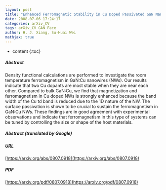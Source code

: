 ```yaml
---
layout: post
title: "Enhanced Ferromagnetic Stability in Cu Doped Passivated GaN Nanowires"
date: 2008-07-06 17:24:17
categories: arXiv_CV
tags: arXiv_CV GAN Face
author: H. J. Xiang, Su-Huai Wei
mathjax: true
---
```


* content
{:toc}

##### Abstract
Density functional calculations are performed to investigate the room temperature ferromagnetism in GaN:Cu nanowires (NWs). Our results indicate that two Cu dopants are most stable when they are near each other. Compared to bulk GaN:Cu, we find that magnetization and ferromagnetism in Cu doped NWs is strongly enhanced because the band width of the Cu td band is reduced due to the 1D nature of the NW. The surface passivation is shown to be crucial to sustain the ferromagnetism in GaN:Cu NWs. These findings are in good agreement with experimental observations and indicate that ferromagnetism in this type of systems can be tuned by controlling the size or shape of the host materials.

##### Abstract (translated by Google)


##### URL
[https://arxiv.org/abs/0807.0918](https://arxiv.org/abs/0807.0918)

##### PDF
[https://arxiv.org/pdf/0807.0918](https://arxiv.org/pdf/0807.0918)

